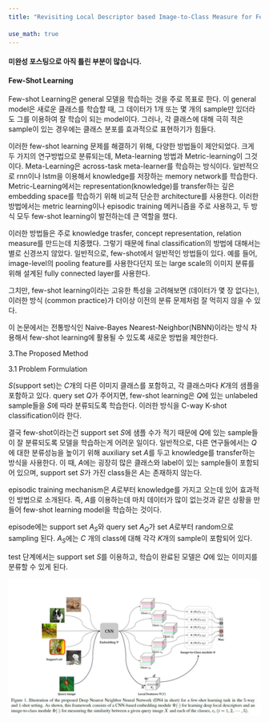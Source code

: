 ```yaml
---
title: "Revisiting Local Descriptor based Image-to-Class Measure for Few-shot Learning"

use_math: true
---
```


#### 미완성 포스팅으로 아직 틀린 부분이 많습니다.

#### Few-Shot Learning
Few-shot Learning은 general 모델을 학습하는 것을 주로 목표로 한다. 이 general model은 새로운 클래스를 학습할 때, 그 데이터가 1개 또는 몇 개의 sample만 있더라도 그를 이용하여 잘 학습이 되는 model이다. 
그러나, 각 클래스에 대해 극히 적은 sample이 있는 경우에는 클래스 분포를 효과적으로 표현하기가 힘들다. 

이러한 few-shot learning 문제를 해결하기 위해, 다양한 방법들이 제안되었다. 
크게 두 가지의 연구방법으로 분류되는데, Meta-learning 방법과 Metric-learning이 그것이다. Meta-Learning은 across-task meta-learner를 학습하는 방식이다. 
일반적으로 rnn이나 lstm을 이용해서 knowledge를 저장하는 memory network를 학습한다. Metric-Learning에서는 representation(knowledge)를 transfer하는 깊은 embedding space를 학습하기 위해 비교적 단순한 architecture를 사용한다. 이러한 방법에서는 metric learning이나 episodic training 메커니즘을 주로 사용하고, 두 방식 모두 few-shot learning이 발전하는데 큰 역할을 했다. 

이러한 방법들은 주로 knowledge trasfer, concept representation, relation measure를 만드는데 치중했다. 그렇기 때문에 final classification의 방법에 대해서는 별로 신경쓰지 않았다. 일반적으로, few-shot에서 일반적인 방법들이 있다. 예를 들어, image-level의 pooling feature를 사용한다던지 또는 large scale의 이미지 분류를 위해 설계된 fully connected layer를 사용한다. 

그치만, few-shot learning이라는 고유한 특성을 고려해보면 (데이터가 몇 장 없다는), 이러한 방식 (common practice)가 더이상 이전의 분류 문제처럼 잘 먹히지 않을 수 있다. 

이 논문에서는 전통방식인 Naive-Bayes Nearest-Neighbor(NBNN)이라는 방식 차용해서 few-shot learning에 활용될 수 있도록 새로운 방법을 제안한다. 

3.The Proposed Method

3.1 Problem Formulation 

$S$(support set)는 $C$개의 다른 이미지 클래스를 포함하고, 각 클래스마다 $K$개의 샘플을 포함하고 있다. query set $Q$가 주어지면, few-shot learning은 $Q$에 있는 unlabeled sample들을 $S$에 따라 분류되도록 학습한다. 이러한 방식을 
C-way K-shot classification이라 한다. 

결국 few-shot이라는건 support set $S$에 샘플 수가 적기 때문에 $Q$에 있는 sample들이 잘 분류되도록 모델을 학습하는게 어려운 일이다. 일반적으로, 다른 연구들에서는 $Q$에 대한 분류성능을 높이기 위해 auxiliary set $A$를 두고 knowledge를 transfer하는 방식을 사용한다. 
이 때, $A$에는 굉장히 많은 클래스와 label이 있는 sample들이 포함되어 있으며, support set $S$가 가진 class들은 $A$는 존재하지 않는다. 

episodic training mechanism은 $A$로부터 knowledge를 가지고 오는데 있어 효과적인 방법으로 소개된다. 즉, $A$를 이용하는데 마치 데이터가 많이 없는것과 같은 상황을 만들어 few-shot learning model을 학습하는 것이다. 

episode에는 support set $A_S$와 query set $A_Q$가 set $A$로부터 random으로 sampling 된다. $A_S$에는 $C$ 개의 class에 대해 각각 $K$개의 sample이 포함되어 있다. 

test 단계에서는 support set $S$를 이용하고, 학습이 완료된 모델은 $Q$에 있는 이미지를 분류할 수 있게 된다. 

![figure1](../_assets/images/2019-11-26-1.jpg)
